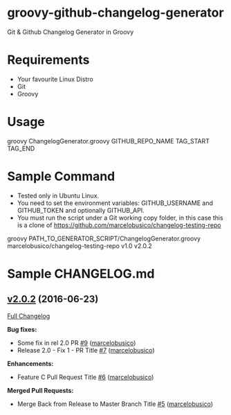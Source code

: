 # groovy-github-changelog-generator
Git &amp; Github Changelog Generator in Groovy

# Requirements
- Your favourite Linux Distro
- Git
- Groovy

# Usage

groovy ChangelogGenerator.groovy GITHUB_REPO_NAME TAG_START TAG_END

# Sample Command

- Tested only in Ubuntu Linux.
- You need to set the environment variables: GITHUB_USERNAME and GITHUB_TOKEN and optionally GITHUB_API.
- You must run the script under a Git working copy folder, in this case this is a clone of https://github.com/marcelobusico/changelog-testing-repo

groovy PATH_TO_GENERATOR_SCRIPT/ChangelogGenerator.groovy marcelobusico/changelog-testing-repo v1.0 v2.0.2

# Sample CHANGELOG.md

## [v2.0.2](https://github.com/marcelobusico/changelog-testing-repo/tree/v2.0.2) (2016-06-23)
[Full Changelog](https://github.com/marcelobusico/changelog-testing-repo/compare/v1.0...v2.0.2)

**Bug fixes:**

- Some fix in rel 2.0 PR [\#9](https://github.com/marcelobusico/changelog-testing-repo/pull/9) ([marcelobusico](https://github.com/marcelobusico))
- Release 2.0 - Fix 1 - PR Title [\#7](https://github.com/marcelobusico/changelog-testing-repo/pull/7) ([marcelobusico](https://github.com/marcelobusico))

**Enhancements:**

- Feature C Pull Request Title [\#6](https://github.com/marcelobusico/changelog-testing-repo/pull/6) ([marcelobusico](https://github.com/marcelobusico))

**Merged Pull Requests:**

- Merge Back from Release to Master Branch Title [\#5](https://github.com/marcelobusico/changelog-testing-repo/pull/5) ([marcelobusico](https://github.com/marcelobusico))
